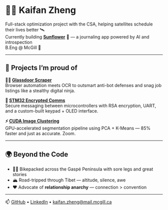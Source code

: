# 👨‍💻 Kaifan Zheng

Full-stack optimization project with the CSA, helping satellites schedule their lives better 🛰️  
Currently building **[Sunflower](https://github.com/kaifanzheng/sunflower)** 🌻 — a journaling app powered by AI and introspection  
B.Eng @ McGill 🦨

---

## 🔧 Projects I’m proud of

**🕵️‍♂️ [Glassdoor Scraper](https://github.com/kaifanzheng/glassdoor-scraper)**  
Browser automation meets OCR to outsmart anti-bot defenses and snag job listings like a stealthy digital ninja.

**🔐 [STM32 Encrypted Comms](https://github.com/kaifanzheng/stm32-encrypted-comms)**  
Secure messaging between microcontrollers with RSA encryption, UART, and a custom-built keypad + OLED interface.

**⚡ [CUDA Image Clustering](https://github.com/kaifanzheng/cuda-image-clustering)**  
GPU-accelerated segmentation pipeline using PCA + K-Means — 85% faster and just as accurate. Zoom.

---

## 🌍 Beyond the Code

- 🚴‍♂️ Bikepacked across the Gaspé Peninsula with sore legs and great stories  
- 🏔️ Road-tripped through Tibet — altitude, silence, awe  
- ❤️ Advocate of **relationship anarchy** — connection > convention  

---

📫 [GitHub](https://github.com/kaifanzheng) • [LinkedIn](https://linkedin.com/in/kaifan73) • kaifan.zheng@mail.mcgill.ca
